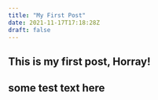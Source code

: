 ```yaml
---
title: "My First Post"
date: 2021-11-17T17:18:28Z
draft: false
---
```



## This is my first post, Horray!

## some test text here




